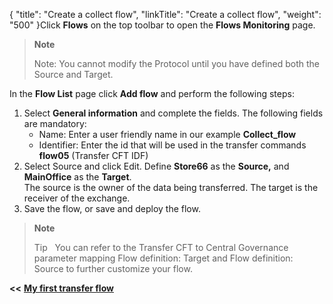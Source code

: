 {
    "title": "Create a collect flow",
    "linkTitle": "Create a collect flow",
    "weight": "500"
}Click ****Flows**** on the top toolbar to open the ****Flows Monitoring**** page.

> **Note**
>
> Note: You cannot modify the Protocol until you have defined both the Source and Target.

In the ****Flow List**** page click ****Add flow**** and perform the following steps:

1. Select **General information** and complete the fields. The following fields are mandatory:
    -   Name: Enter a user friendly name in our example ****Collect_flow****
    -   Identifier: Enter the id that will be used in the transfer commands ****flow05**** (Transfer CFT IDF)
1. Select Source and click Edit. Define ****Store66**** as the ****Source,**** and ****MainOffice**** as the ****Target****.  
    The source is the owner of the data being transferred. The target is the receiver of the exchange.
1. Save the flow, or save and deploy the flow.

> **Note**
>
> Tip  
> You can refer to the Transfer CFT to Central Governance parameter mapping Flow definition: Target and Flow definition: Source to further customize your flow.

****&lt;&lt;**** <a href="../../" class="bold_in_para MCXref xref xrefbold_in_para"><strong><strong>My first transfer flow</strong></strong></a>
